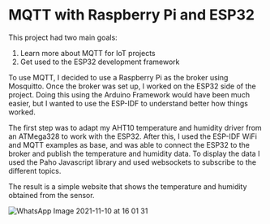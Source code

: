 # MQTT with Raspberry Pi and ESP32 

This project had two main goals:
 1. Learn more about MQTT for IoT projects
 2. Get used to the ESP32 development framework
  
To use MQTT, I decided to use a Raspberry Pi as the broker using Mosquitto. 
Once the broker was set up, I worked on the ESP32 side of the project. 
Doing this using the Arduino Framework would have been much easier, but I wanted to use the ESP-IDF to understand better how things worked. 

The first step was to adapt my AHT10 temperature and humidity driver from an ATMega328 to work with the ESP32. 
After this, I used the ESP-IDF WiFi and MQTT examples as base, and was able to connect the ESP32 to the broker and publish the temperature and humidity data. 
To display the data I used the Paho Javascript library and used websockets to subscribe to the different topics.

The result is a simple website that shows the temperature and humidity obtained from the sensor. 




![WhatsApp Image 2021-11-10 at 16 01 31](https://user-images.githubusercontent.com/34103285/141153649-b085ab0a-ce06-4ad9-b433-218bf0fd9921.jpeg)
